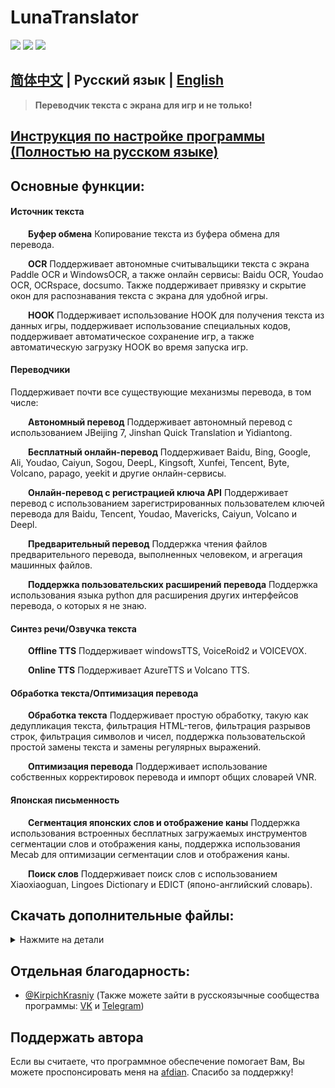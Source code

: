 # LunaTranslator 
  
<p align="left">
    <a href="./LICENSE"><img src="https://img.shields.io/badge/license-GPL%203.0-dfd.svg"></a>
    <a href="https://github.com/HIllya51/LunaTranslator/releases"><img src="https://img.shields.io/github/v/release/HIllya51/LunaTranslator?color=ffa"></a>
    <a href="https://github.com/HIllya51/LunaTranslator/stargazers"><img src="https://img.shields.io/github/stars/HIllya51/LunaTranslator?color=ccf"></a>
     
</p>

## [简体中文](README.md)  |  Русский язык | [English](README_en.md) 

> **Переводчик текста с экрана для игр и не только!**


## <a href="https://hillya51.github.io/#/ru/" target="_blank">Инструкция по настройке программы (Полностью на русском языке)</a> 
 

## Основные функции:

#### Источник текста

&emsp;&emsp;**Буфер обмена** Копирование текста из буфера обмена для перевода.

&emsp;&emsp;**OCR** Поддерживает автономные считывальщики текста с экрана Paddle OCR и WindowsOCR, а также онлайн сервисы: Baidu OCR, Youdao OCR, OCRspace, docsumo. Также поддерживает привязку и скрытие окон для распознавания текста с экрана для удобной игры.

&emsp;&emsp;**HOOK** Поддерживает использование HOOK для получения текста из данных игры, поддерживает использование специальных кодов, поддерживает автоматическое сохранение игр, а также автоматическую загрузку HOOK во время запуска игр.


#### Переводчики

Поддерживает почти все существующие механизмы перевода, в том числе:

&emsp;&emsp;**Автономный перевод** Поддерживает автономный перевод с использованием JBeijing 7, Jinshan Quick Translation и Yidiantong.

&emsp;&emsp;**Бесплатный онлайн-перевод** Поддерживает Baidu, Bing, Google, Ali, Youdao, Caiyun, Sogou, DeepL, Kingsoft, Xunfei, Tencent, Byte, Volcano, papago, yeekit и другие онлайн-сервисы.

&emsp;&emsp;**Онлайн-перевод с регистрацией ключа API** Поддерживает перевод с использованием зарегистрированных пользователем ключей перевода для Baidu, Tencent, Youdao, Mavericks, Caiyun, Volcano и Deepl.

&emsp;&emsp;**Предварительный перевод** Поддержка чтения файлов предварительного перевода, выполненных человеком, и агрегация машинных файлов.

&emsp;&emsp;**Поддержка пользовательских расширений перевода** Поддержка использования языка python для расширения других интерфейсов перевода, о которых я не знаю.

#### Синтез речи/Озвучка текста

&emsp;&emsp;**Offline TTS** Поддерживает windowsTTS, VoiceRoid2 и VOICEVOX.

&emsp;&emsp;**Online TTS** Поддерживает AzureTTS и Volcano TTS.

#### Обработка текста/Оптимизация перевода

&emsp;&emsp;**Обработка текста** Поддерживает простую обработку, такую ​​как дедупликация текста, фильтрация HTML-тегов, фильтрация разрывов строк, фильтрация символов и чисел, поддержка пользовательской простой замены текста и замены регулярных выражений.

&emsp;&emsp;**Оптимизация перевода** Поддерживает использование собственных корректировок перевода и импорт общих словарей VNR.

#### Японская письменность

&emsp;&emsp;**Сегментация японских слов и отображение каны** Поддержка использования встроенных бесплатных загружаемых инструментов сегментации слов и отображения каны, поддержка использования Mecab для оптимизации сегментации слов и отображения каны.

&emsp;&emsp;**Поиск слов** Поддерживает поиск слов с использованием Xiaoxiaoguan, Lingoes Dictionary и EDICT (японо-английский словарь).

## Скачать дополнительные файлы:

<details>
<summary>Нажмите на детали</summary>
<table>

<tr><td>OCR- упрощенный китайский язык</td><td><a href="https://github.com/HIllya51/LunaTranslator/releases/download/v1.34.5/zh.zip">zh.zip</a></td></tr>
<tr><td>OCR- китайский язык</td><td><a href="https://github.com/HIllya51/LunaTranslator/releases/download/v1.34.5/cht.zip">cht.zip</a></td></tr>
<tr><td>OCR- корейский</td><td><a href="https://github.com/HIllya51/LunaTranslator/releases/download/v1.34.5/ko.zip">ko.zip</a></td></tr>
<tr><td>OCR- Русский язык</td><td><a href="https://github.com/HIllya51/LunaTranslator/releases/download/v1.1.2/ru.zip">ru.zip</a></td></tr>
<tr><td>Словарь MeCab</td><td><a href="https://github.com/HIllya51/LunaTranslator/releases/download/v1.0/Mecab.zip">Mecab.zip</a></td></tr>
<tr><td>Словарь Xiaoxiaoguan</td><td><a href="https://github.com/HIllya51/LunaTranslator/releases/download/v1.0/xiaoxueguan.db">xiaoxueguan.db</a></td></tr>
<tr><td>Словарь EDICT</td><td><a href="https://github.com/HIllya51/LunaTranslator/releases/download/v1.0/edict.db">edict.db</a></td></tr>

<tr><td>Словарь EDICT2</td><td><a href="https://github.com/HIllya51/LunaTranslator/releases/download/v1.1.2/edict2">edict2</a></td></tr>
<tr><td>Словарь JMdict</td><td><a href="https://github.com/HIllya51/LunaTranslator/releases/download/v1.1.2/JMdict.xml">JMdict.xml</a></td></tr>
<tr><td>Словарь Lingoes</td><td><a href="https://github.com/HIllya51/LunaTranslator/releases/download/v1.0/Lingoes.zip">Lingoes.zip</a></td></tr>
<tr><td>Переводчик JBeijing7</td><td><a href="https://github.com/HIllya51/LunaTranslator/releases/download/v1.0/JBeijing7.zip">JBeijing7.zip</a></td></tr>
<tr><td>Переводчик FastAIT</td><td><a href="https://github.com/HIllya51/LunaTranslator/releases/download/v1.0/FastAIT09_Setup.25269.4101.zip">FastAIT09_Setup.25269.4101.zip</a></td></tr>
<tr><td>Переводчик DR.eye</td><td><a href="https://github.com/HIllya51/LunaTranslator/releases/download/v1.0/DR.eye.zip">DR.eye.zip</a></td></tr>
<tr><td>Эмулятор для запуска новелл </td><td><a href="https://github.com/xupefei/Locale-Emulator/releases/download/v2.5.0.1/Locale.Emulator.2.5.0.1.zip">Locale.Emulator.2.5.0.1.zip</a></td></tr>
<tr><td>Голос VoiceRoid2</td><td><a href="https://github.com/HIllya51/LunaTranslator/releases/download/v1.0/Yukari2.zip">Yukari2.zip</a></td></tr>
<tr><td>Голос VOICEVOX</td><td><a href="https://github.com/VOICEVOX/voicevox/releases/download/0.13.3/voicevox-windows-cpu-0.13.3.zip">voicevox-windows-cpu-0.13.3.zip</a></td></tr>
</table>  

</details>

##  Отдельная благодарность: 


* [@KirpichKrasniy](https://github.com/KirpichKrasniy) (Также можете зайти в русскоязычные сообщества программы: [VK](https://vk.com/lunatranslator) и [Telegram](https://t.me/LunaTranslator))


##  Поддержать автора 
 
Если вы считаете, что программное обеспечение помогает Вам, Вы можете проспонсировать меня на [afdian](https://afdian.net/a/HIllya51). Спасибо за поддержку!
